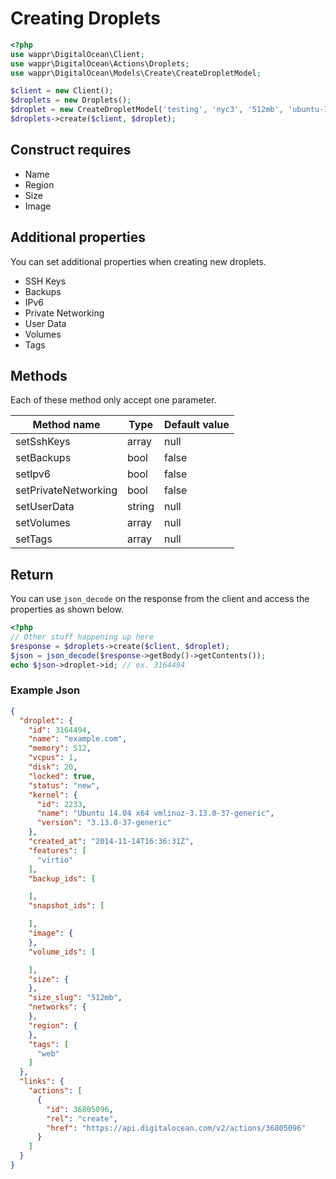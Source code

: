 # Creating Droplets

```php
<?php
use wappr\DigitalOcean\Client;
use wappr\DigitalOcean\Actions\Droplets;
use wappr\DigitalOcean\Models\Create\CreateDropletModel;

$client = new Client();
$droplets = new Droplets();
$droplet = new CreateDropletModel('testing', 'nyc3', '512mb', 'ubuntu-14-04-x64');
$droplets->create($client, $droplet);
```

## Construct requires

* Name
* Region
* Size
* Image

## Additional properties

You can set additional properties when creating new droplets.

* SSH Keys
* Backups
* IPv6
* Private Networking
* User Data
* Volumes
* Tags

## Methods

Each of these method only accept one parameter.

| Method name           | Type   | Default value  |
| --------------------- | ------ | -------------- |
| setSshKeys            | array  | null           |
| setBackups            | bool   | false          |
| setIpv6               | bool   | false          |
| setPrivateNetworking  | bool   | false          |
| setUserData           | string | null           |
| setVolumes            | array  | null           |
| setTags               | array  | null           |

## Return

You can use `json_decode` on the response from the client and access the properties as shown below.

```php
<?php
// Other stuff happening up here
$response = $droplets->create($client, $droplet);
$json = json_decode($response->getBody()->getContents());
echo $json->droplet->id; // ex. 3164494
```

### Example Json

```json
{
  "droplet": {
    "id": 3164494,
    "name": "example.com",
    "memory": 512,
    "vcpus": 1,
    "disk": 20,
    "locked": true,
    "status": "new",
    "kernel": {
      "id": 2233,
      "name": "Ubuntu 14.04 x64 vmlinuz-3.13.0-37-generic",
      "version": "3.13.0-37-generic"
    },
    "created_at": "2014-11-14T16:36:31Z",
    "features": [
      "virtio"
    ],
    "backup_ids": [

    ],
    "snapshot_ids": [

    ],
    "image": {
    },
    "volume_ids": [

    ],
    "size": {
    },
    "size_slug": "512mb",
    "networks": {
    },
    "region": {
    },
    "tags": [
      "web"
    ]
  },
  "links": {
    "actions": [
      {
        "id": 36805096,
        "rel": "create",
        "href": "https://api.digitalocean.com/v2/actions/36805096"
      }
    ]
  }
}
```
